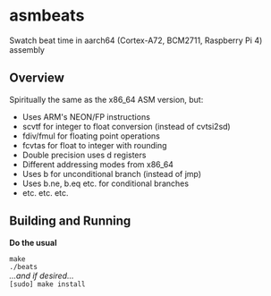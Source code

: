 # asmbeats
Swatch beat time in aarch64 (Cortex-A72, BCM2711, Raspberry Pi 4) assembly

## Overview
Spiritually the same as the x86_64 ASM version, but:  
* Uses ARM's NEON/FP instructions
* scvtf for integer to float conversion (instead of cvtsi2sd)
* fdiv/fmul for floating point operations
* fcvtas for float to integer with rounding
* Double precision uses d registers
* Different addressing modes from x86_64
* Uses b for unconditional branch (instead of jmp)
* Uses b.ne, b.eq etc. for conditional branches
* etc. etc. etc.

## Building and Running
**Do the usual**  

`make`  
`./beats`  
*...and if desired...*  
`[sudo] make install`

